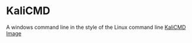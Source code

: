 # KaliCMD

A windows command line in the style of the Linux command line
[KaliCMD Image](https://github.com/twdtech/twdtech/blob/main/imgs/KaliCMD.png)
